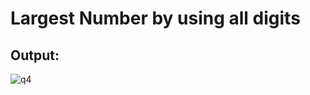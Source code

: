 # Largest Number by using all digits

## Output:

![q4](https://github.com/user-attachments/assets/72f1ee91-8f98-4e0a-b021-6d18509b02ab)
